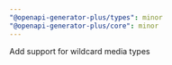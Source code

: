 ```yaml
---
"@openapi-generator-plus/types": minor
"@openapi-generator-plus/core": minor
---
```


Add support for wildcard media types
